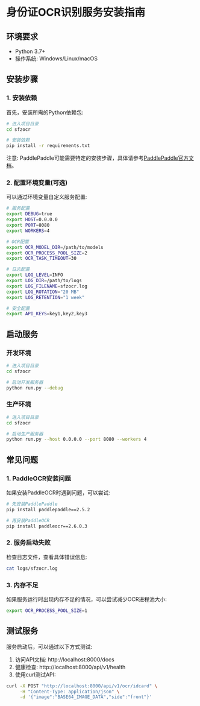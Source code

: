 # 身份证OCR识别服务安装指南

## 环境要求

- Python 3.7+
- 操作系统: Windows/Linux/macOS

## 安装步骤

### 1. 安装依赖

首先，安装所需的Python依赖包:

```bash
# 进入项目目录
cd sfzocr

# 安装依赖
pip install -r requirements.txt
```

注意: PaddlePaddle可能需要特定的安装步骤，具体请参考[PaddlePaddle官方文档](https://www.paddlepaddle.org.cn/install/quick)。

### 2. 配置环境变量(可选)

可以通过环境变量自定义服务配置:

```bash
# 服务配置
export DEBUG=true
export HOST=0.0.0.0
export PORT=8080
export WORKERS=4

# OCR配置
export OCR_MODEL_DIR=/path/to/models
export OCR_PROCESS_POOL_SIZE=2
export OCR_TASK_TIMEOUT=30

# 日志配置
export LOG_LEVEL=INFO
export LOG_DIR=/path/to/logs
export LOG_FILENAME=sfzocr.log
export LOG_ROTATION="20 MB"
export LOG_RETENTION="1 week"

# 安全配置
export API_KEYS=key1,key2,key3
```

## 启动服务

### 开发环境

```bash
# 进入项目目录
cd sfzocr

# 启动开发服务器
python run.py --debug
```

### 生产环境

```bash
# 进入项目目录
cd sfzocr

# 启动生产服务器
python run.py --host 0.0.0.0 --port 8080 --workers 4
```

## 常见问题

### 1. PaddleOCR安装问题

如果安装PaddleOCR时遇到问题，可以尝试:

```bash
# 先安装PaddlePaddle
pip install paddlepaddle==2.5.2

# 再安装PaddleOCR
pip install paddleocr==2.6.0.3
```

### 2. 服务启动失败

检查日志文件，查看具体错误信息:

```bash
cat logs/sfzocr.log
```

### 3. 内存不足

如果服务运行时出现内存不足的情况，可以尝试减少OCR进程池大小:

```bash
export OCR_PROCESS_POOL_SIZE=1
```

## 测试服务

服务启动后，可以通过以下方式测试:

1. 访问API文档: http://localhost:8000/docs
2. 健康检查: http://localhost:8000/api/v1/health
3. 使用curl测试API:

```bash
curl -X POST "http://localhost:8000/api/v1/ocr/idcard" \
     -H "Content-Type: application/json" \
     -d '{"image":"BASE64_IMAGE_DATA","side":"front"}'
``` 